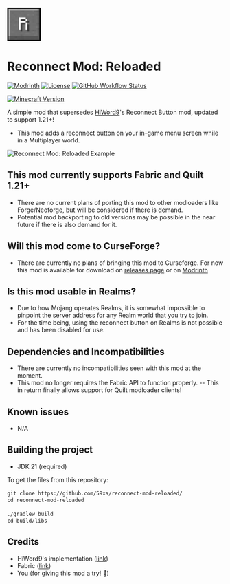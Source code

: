 ![Reconnect Mod: Reloaded Icon](https://github.com/59xa/reconnect-mod-reloaded/blob/master/src/main/resources/assets/reconnect-mod-reloaded/icon.png?raw=true)
# Reconnect Mod: Reloaded

[![Modrinth](https://img.shields.io/modrinth/dt/PjzgKfEE?label=&logo=Modrinth&labelColor=white&color=00AF5C&style=for-the-badge)](https://modrinth.com/mod/reconnect-mod-reloaded)
[![License](https://img.shields.io/github/license/59xa/reconnect-mod-reloaded?label=&logo=c&style=for-the-badge&color=A8B9CC&labelColor=455A64)](https://github.com/59xa/reconnect-mod-reloaded/blob/master/LICENSE)
[![GitHub Workflow Status](https://img.shields.io/github/actions/workflow/status/59xa/reconnect-mod-reloaded/build.yml?style=for-the-badge&label=&logo=Gradle&labelColor=388E3C)](https://github.com/59xa/reconnect-mod-reloaded/actions)

[![Minecraft Version](https://img.shields.io/badge/Minecraft-1.21.3%20|1.21.2%20|%201.21.1%20|%201.21-green?style=for-the-badge&labelColor=388E3C&color=8BC34A)](https://github.com/59xa/reconnect-mod-reloaded)

A simple mod that supersedes [HiWord9](https://github.com/HiWord9)'s Reconnect Button mod, updated to support 1.21+!
- This mod adds a reconnect button on your in-game menu screen while in a Multiplayer world.

![Reconnect Mod: Reloaded Example](https://cdn.modrinth.com/data/PjzgKfEE/images/54a7871bc46040b5214402a13cbbd4ab58b64aec.png)

## This mod currently supports Fabric and Quilt 1.21+
- There are no current plans of porting this mod to other modloaders like Forge/Neoforge, but will be considered if there is demand.
- Potential mod backporting to old versions may be possible in the near future if there is also demand for it.

## Will this mod come to CurseForge?
- There are currently no plans of bringing this mod to Curseforge. For now this mod is available for download on [releases page](https://github.com/59xa/reconnect-mod-reloaded/releases/tag/Releases) or on [Modrinth](https://modrinth.com/mod/reconnect-mod-reloaded)

## Is this mod usable in Realms?
- Due to how Mojang operates Realms, it is somewhat impossible to pinpoint the server address for any Realm world that you try to join.
- For the time being, using the reconnect button on Realms is not possible and has been disabled for use.

## Dependencies and Incompatibilities
- There are currently no incompatibilities seen with this mod at the moment.
- This mod no longer requires the Fabric API to function properly.
  -- This in return finally allows support for Quilt modloader clients!

## Known issues
- N/A

## Building the project
- JDK 21 (required)

To get the files from this repository:
```
git clone https://github.com/59xa/reconnect-mod-reloaded/
cd reconnect-mod-reloaded

./gradlew build
cd build/libs
```

## Credits
- HiWord9's implementation ([link](https://github.com/HiWord9/Reconnect-Button-HiWord9-fabric-1.19))
- Fabric ([link](https://fabricmc.net/))
- You (for giving this mod a try! 🤍)
